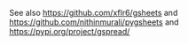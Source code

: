 See also https://github.com/xflr6/gsheets and https://github.com/nithinmurali/pygsheets and https://pypi.org/project/gspread/
